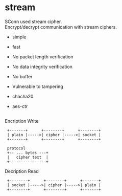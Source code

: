 # stream
SConn used stream cipher.   
Encrypt/decrypt communication with stream ciphers.  
 - simple
 - fast
 - No packet length verification
 - No data integrity verification
 - No buffer
 - Vulnerable to tampering

 - chacha20
 - aes-ctr

##
Encription Write
```
 +-------+      +--------+      +--------+
 | plain |----->| cipher |----->| socket |
 +-------+      +--------+      +--------+

 protocol
 +-- ... bytes ---+
 |   cipher text  |
 +----------------+
```
Decription Read
```
 +--------+      +--------+      +-------+
 | socket |----->| cipher |----->| plain |
 +--------+      +--------+      +-------+
 
```